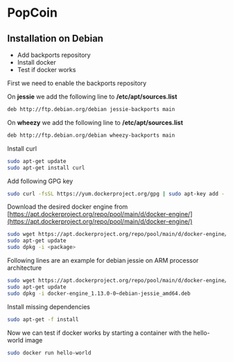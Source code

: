 PopCoin
=========
Installation on Debian
-------
  - Add backports repository
  - Install docker
  - Test if docker works

First we need to enable the backports repository

On **jessie** we add the following line to **/etc/apt/sources.list**
```sh
deb http://ftp.debian.org/debian jessie-backports main
```
On **wheezy** we add the following line to **/etc/apt/sources.list**
```sh
deb http://ftp.debian.org/debian wheezy-backports main
```

Install curl
```sh
sudo apt-get update
sudo apt-get install curl
```
Add following GPG key
```sh
sudo curl -fsSL https://yum.dockerproject.org/gpg | sudo apt-key add -
```
Download the desired docker engine from [https://apt.dockerproject.org/repo/pool/main/d/docker-engine/](https://apt.dockerproject.org/repo/pool/main/d/docker-engine/)
```sh
sudo wget https://apt.dockerproject.org/repo/pool/main/d/docker-engine/<package>
sudo apt-get update
sudo dpkg -i <package>
```
Following lines are an example for debian jessie on ARM processor architecture
```sh
sudo wget https://apt.dockerproject.org/repo/pool/main/d/docker-engine/docker-engine_1.13.0-0~debian-jessie_amd64.deb  
sudo apt-get update
sudo dpkg -i docker-engine_1.13.0-0~debian-jessie_amd64.deb 
```
Install missing dependencies
```sh
sudo apt-get -f install
```
Now we can test if docker works by starting a container with the hello-world image
```sh
sudo docker run hello-world
```